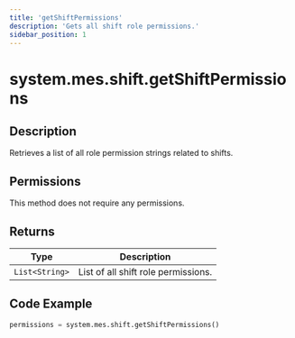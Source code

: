 ```yaml
---
title: 'getShiftPermissions'
description: 'Gets all shift role permissions.'
sidebar_position: 1
---
```


# system.mes.shift.getShiftPermissions

## Description

Retrieves a list of all role permission strings related to shifts.

## Permissions

This method does not require any permissions.

## Returns

| Type           | Description                         |
| -------------- | ----------------------------------- |
| `List<String>` | List of all shift role permissions. |

## Code Example

```python
permissions = system.mes.shift.getShiftPermissions()
```
